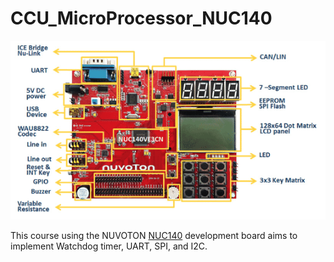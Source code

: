# CCU_MicroProcessor_NUC140

![NUC140](https://github.com/wengjiahuang0529/CCU_MicroProcessor_NUC140/blob/88a26413a0961c0309ccb014e55a96380620145e/picture/NUC-140.png)

This course using the NUVOTON [NUC140](https://www.nuvoton.com/products/microcontrollers/arm-cortex-m0-mcus/nuc140-240-connectivity-series?__locale=zh_TW) development board aims to implement Watchdog timer, UART, SPI, and I2C.
